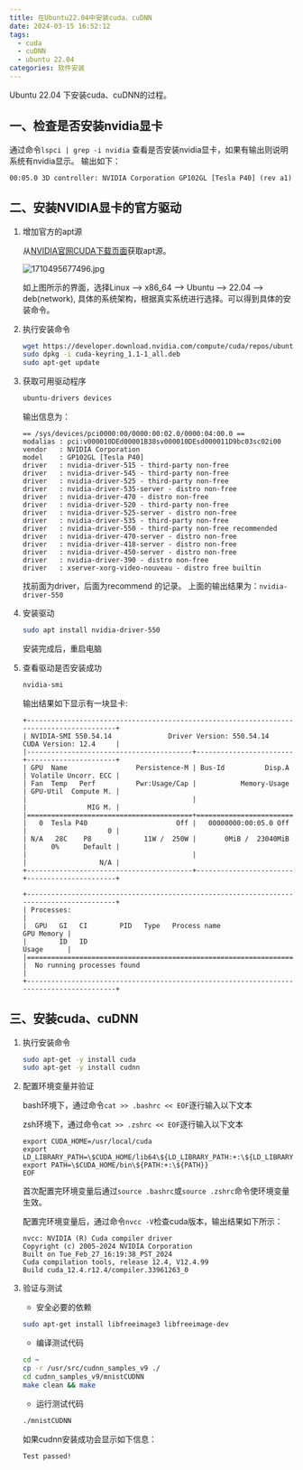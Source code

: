 ```yaml
---
title: 在Ubuntu22.04中安装cuda、cuDNN
date: 2024-03-15 16:52:12
tags:
  - cuda
  - cuDNN
  - ubuntu 22.04
categories: 软件安装
---
```

Ubuntu 22.04 下安装cuda、cuDNN的过程。

## 一、检查是否安装nvidia显卡

通过命令```lspci | grep -i nvidia``` 查看是否安装nvidia显卡，如果有输出则说明系统有nvidia显示。
输出如下：

```text
00:05.0 3D controller: NVIDIA Corporation GP102GL [Tesla P40] (rev a1)
```

## 二、安装NVIDIA显卡的官方驱动

1. 增加官方的apt源

    从[NVIDIA官网CUDA下载页面](https://developer.nvidia.com/cuda-downloads)获取apt源。

    ![1710495677496.jpg](https://img2.imgtp.com/2024/03/15/TG1fZrgk.jpg)

    如上图所示的界面，选择Linux --> x86_64 --> Ubuntu --> 22.04 --> deb(network),
    具体的系统架构，根据真实系统进行选择。可以得到具体的安装命令。

2. 执行安装命令

    ```bash
    wget https://developer.download.nvidia.com/compute/cuda/repos/ubuntu2204/x86_64/cuda-keyring_1.1-1_all.deb
    sudo dpkg -i cuda-keyring_1.1-1_all.deb
    sudo apt-get update
    ```

3. 获取可用驱动程序

    ```bash
    ubuntu-drivers devices
    ```

    输出信息为：

    ```text
    == /sys/devices/pci0000:00/0000:00:02.0/0000:04:00.0 ==
    modalias : pci:v000010DEd00001B38sv000010DEsd000011D9bc03sc02i00
    vendor   : NVIDIA Corporation
    model    : GP102GL [Tesla P40]
    driver   : nvidia-driver-515 - third-party non-free
    driver   : nvidia-driver-545 - third-party non-free
    driver   : nvidia-driver-525 - third-party non-free
    driver   : nvidia-driver-535-server - distro non-free
    driver   : nvidia-driver-470 - distro non-free
    driver   : nvidia-driver-520 - third-party non-free
    driver   : nvidia-driver-525-server - distro non-free
    driver   : nvidia-driver-535 - third-party non-free
    driver   : nvidia-driver-550 - third-party non-free recommended
    driver   : nvidia-driver-470-server - distro non-free
    driver   : nvidia-driver-418-server - distro non-free
    driver   : nvidia-driver-450-server - distro non-free
    driver   : nvidia-driver-390 - distro non-free
    driver   : xserver-xorg-video-nouveau - distro free builtin
    ```

    找前面为driver，后面为recommend 的记录。
    上面的输出结果为：```nvidia-driver-550```

4. 安装驱动

    ```bash
    sudo apt install nvidia-driver-550
    ```

    安装完成后，重启电脑

5. 查看驱动是否安装成功

    ```bash
    nvidia-smi
    ```

    输出结果如下显示有一块显卡:

    ```text
    +-----------------------------------------------------------------------------------------+
    | NVIDIA-SMI 550.54.14              Driver Version: 550.54.14      CUDA Version: 12.4     |
    |-----------------------------------------+------------------------+----------------------+
    | GPU  Name                 Persistence-M | Bus-Id          Disp.A | Volatile Uncorr. ECC |
    | Fan  Temp   Perf          Pwr:Usage/Cap |           Memory-Usage | GPU-Util  Compute M. |
    |                                         |                        |               MIG M. |
    |=========================================+========================+======================|
    |   0  Tesla P40                      Off |   00000000:00:05.0 Off |                    0 |
    | N/A   28C    P8             11W /  250W |       0MiB /  23040MiB |      0%      Default |
    |                                         |                        |                  N/A |
    +-----------------------------------------+------------------------+----------------------+

    +-----------------------------------------------------------------------------------------+
    | Processes:                                                                              |
    |  GPU   GI   CI        PID   Type   Process name                              GPU Memory |
    |        ID   ID                                                               Usage      |
    |=========================================================================================|
    |  No running processes found                                                             |
    +-----------------------------------------------------------------------------------------+
    ```

## 三、安装cuda、cuDNN

1. 执行安装命令

    ```bash
    sudo apt-get -y install cuda
    sudo apt-get -y install cudnn
    ```

2. 配置环境变量并验证

    bash环境下，通过命令```cat >> .bashrc << EOF```逐行输入以下文本

    zsh环境下，通过命令```cat >> .zshrc << EOF```逐行输入以下文本

    ```text
    export CUDA_HOME=/usr/local/cuda
    export LD_LIBRARY_PATH=\$CUDA_HOME/lib64\${LD_LIBRARY_PATH:+:\${LD_LIBRARY_PATH}}
    export PATH=\$CUDA_HOME/bin\${PATH:+:\${PATH}}
    EOF
    ```

    首次配置完环境变量后通过```source .bashrc```或```source .zshrc```命令使环境变量生效。

    配置完环境变量后，通过命令```nvcc -V```检查cuda版本，输出结果如下所示：

    ```text
    nvcc: NVIDIA (R) Cuda compiler driver
    Copyright (c) 2005-2024 NVIDIA Corporation
    Built on Tue_Feb_27_16:19:38_PST_2024
    Cuda compilation tools, release 12.4, V12.4.99
    Build cuda_12.4.r12.4/compiler.33961263_0
    ```

3. 验证与测试

    * 安全必要的依赖

    ```bash
    sudo apt-get install libfreeimage3 libfreeimage-dev
    ```

    * 编译测试代码

    ```bash
    cd ~
    cp -r /usr/src/cudnn_samples_v9 ./
    cd cudnn_samples_v9/mnistCUDNN
    make clean && make
    ```

    * 运行测试代码

    ```bash
    ./mnistCUDNN
    ```

    如果cudnn安装成功会显示如下信息：

    ```text
    Test passed!
    ```
